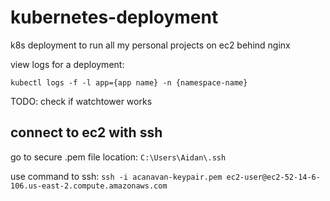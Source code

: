 # kubernetes-deployment

k8s deployment to run all my personal projects on ec2 behind nginx

view logs for a deployment:

`kubectl logs -f -l app={app name} -n {namespace-name}`

TODO: check if watchtower works

## connect to ec2 with ssh

go to secure .pem file location: `C:\Users\Aidan\.ssh`

use command to ssh:
`ssh -i acanavan-keypair.pem ec2-user@ec2-52-14-6-106.us-east-2.compute.amazonaws.com`

